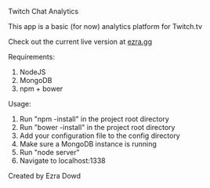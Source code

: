 Twitch Chat Analytics

This app is a basic (for now) analytics platform for Twitch.tv

Check out the current live version at <a href="http://ezra.gg:1338/">ezra.gg</a>

Requirements:

1. NodeJS
2. MongoDB
3. npm + bower

Usage:

1.  Run "npm -install" in the project root directory
2.  Run "bower -install" in the project root directory
3.  Add your configuration file to the config directory
4.  Make sure a MongoDB instance is running
5.  Run "node server"
6.  Navigate to localhost:1338


Created by Ezra Dowd
